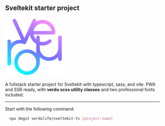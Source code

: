 ## Sveltekit starter project

![logo](static/logo-192.png)

A fullstack starter project for Sveltekit with typescript, sass, and vite. PWA and SSR ready, with **verdu scss utility classes** and two professional fonts included.

---

Start with the following command:
  ```bash
    npx degit verdulife/sveltekit-ts [project-name]
  ```